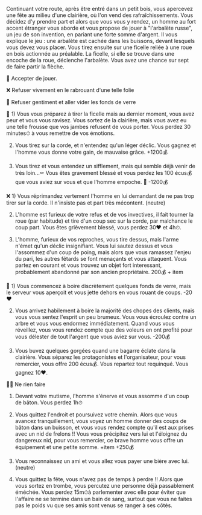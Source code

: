Continuant votre route, après être entré dans un petit bois, vous apercevez une fête au milieu d'une clairière, où l'on vend des rafraîchissements. Vous décidez d'y prendre part et alors que vous vous y rendez, un homme au fort accent étranger vous aborde et vous propose de jouer à "l'arbalète russe", un jeu de son invention, en pariant une forte somme d'argent. Il vous explique le jeu : une arbalète est cachée dans les buissons, devant lesquels vous devez vous placer. Vous tirez ensuite sur une ficelle reliée à une roue en bois actionnée au préalable. La ficelle, si elle se trouve dans une encoche de la roue, déclenche l'arbalète. Vous avez une chance sur sept de faire partir la flèche.

🏹 Accepter de jouer.

❌ Refuser vivement en le rabrouant d'une telle folie

🍺 Refuser gentiment et aller vider les fonds de verre

🏹 1) Vous vous préparez à tirer la ficelle mais au dernier moment, vous avez peur et vous vous ravisez. Vous sortez de la clairière, mais vous avez eu une telle frousse que vos jambes refusent de vous porter. Vous perdez 30 minutes⏱ à vous remettre de vos émotions.

2) Vous tirez sur la corde, et n'entendez qu'un léger déclic. Vous gagnez et l'homme vous donne votre gain, de mauvaise grâce. +1200💰 

3) Vous tirez et vous entendez un sifflement, mais qui semble déjà venir de très loin...⚰ Vous êtes gravement blessé et vous perdez les 100 écus💰 que vous aviez sur vous et que l'homme empoche. 🤕 -1200💰


❌ 1) Vous réprimandez vertement l'homme en lui demandant de ne pas trop tirer sur la corde. Il n'insiste pas et part très mécontent. (neutre)

2) L'homme est furieux de votre refus et de vos invectives, il fait tourner la roue (par habitude) et tire d'un coup sec sur la corde, par malchance le coup part. Vous êtes grièvement blessé, vous perdez 30❤️ et 4h⏱.

3) L'homme, furieux de vos reproches, vous tire dessus, mais l'arme n'émet qu'un déclic insignifiant. Vous lui sautez dessus et vous l'assommez d'un coup de poing, mais alors que vous ramassez l'enjeu du pari, les autres fêtards se font menaçants et vous attaquent. Vous partez en courant et vous trouvez un objet fort interessant, probablement abandonné par son ancien propriétaire. 200💰 + item


🍺 1) Vous commencez à boire discrètement quelques fonds de verre, mais le serveur vous aperçoit et vous jette dehors en vous rouant de coups. -20❤️

2) Vous arrivez habilement à boire la majorité des chopes des clients, mais vous vous sentez l'esprit un peu brumeux. Vous vous écroulez contre un arbre et vous vous endormez immédiatement. Quand vous vous réveillez, vous vous rendez compte que des voleurs en ont profité pour vous délester de tout l'argent que vous aviez sur vous. -200💰

3) Vous buvez quelques gorgées quand une bagarre éclate dans la clairière. Vous séparez les protagonistes et l'organisateur, pour vous remercier, vous offre 200 écus💰. Vous repartez tout requinqué. Vous gagnez 10❤.


🚶‍♂️ Ne rien faire 
1) Devant votre mutisme, l'homme s'énerve et vous assomme d'un coup de bâton. Vous perdez 1h⏱

2) Vous quittez l'endroit et poursuivez votre chemin. Alors que vous avancez tranquillement, vous voyez un homme donner des coups de bâton dans un buisson, et vous vous rendez compte qu'il est aux prises avec un nid de frelons !! Vous vous précipitez vers lui et l'éloignez du dangereux nid, pour vous remercier, ce brave homme vous offre un équipement et une petite somme. +item +250💰

3) Vous reconnaissez un ami et vous allez vous payer une bière avec lui. (neutre)

4) Vous quittez la fête, vous n'avez pas de temps à perdre !! Alors que vous sortez en trombe, vous percutez une personne déjà passablement éméchée. Vous perdez 15m⏱à parlementer avec elle pour éviter que l'affaire ne se termine dans un bain de sang, surtout que vous ne faites pas le poids vu que ses amis sont venus se ranger à ses côtés.
